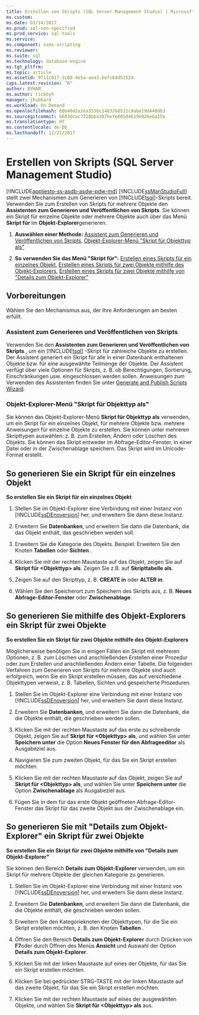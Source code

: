 ```yaml
---
title: Erstellen von Skripts (SQL Server Management Studio) | Microsoft-Dokumentation
ms.custom: 
ms.date: 03/14/2017
ms.prod: sql-non-specified
ms.prod_service: sql-tools
ms.service: 
ms.component: ssms-scripting
ms.reviewer: 
ms.suite: sql
ms.technology: database-engine
ms.tgt_pltfrm: 
ms.topic: article
ms.assetid: 9711c617-3c68-4e5a-aea3-befc64d51524
caps.latest.revision: "6"
author: BYHAM
ms.author: rickbyh
manager: jhubbard
ms.workload: On Demand
ms.openlocfilehash: 68b40d2a2ea3556c1483268521c9abe19d440db3
ms.sourcegitcommit: b603dcac7326bba387befe68544619e026e6a15e
ms.translationtype: HT
ms.contentlocale: de-DE
ms.lasthandoff: 12/21/2017
---
```

# <a name="generate-scripts-sql-server-management-studio"></a>Erstellen von Skripts (SQL Server Management Studio)
[!INCLUDE[appliesto-ss-asdb-asdw-pdw-md](../../includes/appliesto-ss-asdb-asdw-pdw-md.md)] [!INCLUDE[ssManStudioFull](../../includes/ssmanstudiofull-md.md)] stellt zwei Mechanismen zum Generieren von [!INCLUDE[tsql](../../includes/tsql-md.md)]-Skripts bereit. Verwenden Sie zum Erstellen von Skripts für mehrere Objekte den **Assistenten zum Generieren und Veröffentlichen von Skripts**. Sie können ein Skript für einzelne Objekte oder mehrere Objekte auch über das Menü **Skript für** im **Objekt-Explorer**generieren.  
  
1.  **Auswählen einer Methode:**  [Assistent zum Generieren und Veröffentlichen von Skripts](#GenPubScriptWiz), [Objekt-Explorer-Menü "Skript für Objekttyp als"](#OEScriptAsMenu)  
  
2.  **So verwenden Sie das Menü "Skript für":**  [Erstellen eines Skripts für ein einzelnes Objekt](#ScriptSingleObject), [Erstellen eines Skripts für zwei Objekte mithilfe des Objekt-Explorers](#ScriptTwoObjectsOE), [Erstellen eines Skripts für zwei Objekte mithilfe von "Details zum Objekt-Explorer"](#ScriptTwoObjectsOED)  
  
## <a name="before-you-begin"></a>Vorbereitungen  
 Wählen Sie den Mechanismus aus, der Ihre Anforderungen am besten erfüllt.  
  
###  <a name="GenPubScriptWiz"></a> Assistent zum Generieren und Veröffentlichen von Skripts  
 Verwenden Sie den **Assistenten zum Generieren und Veröffentlichen von Skripts** , um ein [!INCLUDE[tsql](../../includes/tsql-md.md)] -Skript für zahlreiche Objekte zu erstellen. Der Assistent generiert ein Skript für alle in einer Datenbank enthaltenen Objekte bzw. für eine ausgewählte Teilmenge der Objekte. Der Assistent verfügt über viele Optionen für Skripts, z. B. ob Berechtigungen, Sortierung, Einschränkungen usw. eingeschlossen werden sollen. Anweisungen zum Verwenden des Assistenten finden Sie unter [Generate and Publish Scripts Wizard](../../relational-databases/scripting/generate-and-publish-scripts-wizard.md).  
  
###  <a name="OEScriptAsMenu"></a> Objekt-Explorer-Menü "Skript für Objekttyp als"  
 Sie können das Objekt-Explorer-Menü **Skript für Objekttyp als** verwenden, um ein Skript für ein einzelnes Objekt, für mehrere Objekte bzw. mehrere Anweisungen für einzelne Objekte zu erstellen. Sie können unter mehreren Skripttypen auswählen: z. B. zum Erstellen, Ändern oder Löschen des Objekts. Sie können das Skript entweder im Abfrage-Editor-Fenster, in einer Datei oder in der Zwischenablage speichern. Das Skript wird im Unicode-Format erstellt.  
  
##  <a name="ScriptSingleObject"></a> So generieren Sie ein Skript für ein einzelnes Objekt  
 **So erstellen Sie ein Skript für ein einzelnes Objekt**  
  
1.  Stellen Sie im Objekt-Explorer eine Verbindung mit einer Instanz von [!INCLUDE[ssDEnoversion](../../includes/ssdenoversion-md.md)] her, und erweitern Sie dann diese Instanz.  
  
2.  Erweitern Sie **Datenbanken**, und erweitern Sie dann die Datenbank, die das Objekt enthält, das geschrieben werden soll.  
  
3.  Erweitern Sie die Kategorie des Objekts. Beispiel: Erweitern Sie den Knoten **Tabellen** oder **Sichten** .  
  
4.  Klicken Sie mit der rechten Maustaste auf das Objekt, zeigen Sie auf **Skript für \<Objekttyp> als**. Zeigen Sie z.B. auf **Skripttabelle als**.  
  
5.  Zeigen Sie auf den Skripttyp, z. B. **CREATE in** oder **ALTER in**.  
  
6.  Wählen Sie den Speicherort zum Speichern des Skripts aus, z. B. **Neues Abfrage-Editor-Fenster** oder **Zwischenablage**.  
  
##  <a name="ScriptTwoObjectsOE"></a> So generieren Sie mithilfe des Objekt-Explorers ein Skript für zwei Objekte  
 **So erstellen Sie ein Skript für zwei Objekte mithilfe des Objekt-Explorers**  
  
 Möglicherweise benötigen Sie in einigen Fällen ein Skript mit mehreren Optionen, z. B. zum Löschen und anschließenden Erstellen einer Prozedur oder zum Erstellen und anschließenden Ändern einer Tabelle. Die folgenden Verfahren zum Generieren von Skripts für mehrere Objekte sind auch erfolgreich, wenn Sie ein Skript erstellen müssen, das auf verschiedene Objekttypen verweist, z. B. Tabellen, Sichten und gespeicherte Prozeduren.  
  
1.  Stellen Sie im Objekt-Explorer eine Verbindung mit einer Instanz von [!INCLUDE[ssDEnoversion](../../includes/ssdenoversion-md.md)] her, und erweitern Sie dann diese Instanz.  
  
2.  Erweitern Sie **Datenbanken**, und erweitern Sie dann die Datenbank, die die Objekte enthält, die geschrieben werden sollen.  
  
3.  Klicken Sie mit der rechten Maustaste auf das erste zu schreibende Objekt, zeigen Sie auf **Skript für \<Objekttyp> als**, und wählen Sie unter **Speichern unter** die Option **Neues Fenster für den Abfrageeditor** als Ausgabeziel aus.  
  
4.  Navigieren Sie zum zweiten Objekt, für das Sie ein Skript erstellen möchten.  
  
5.  Klicken Sie mit der rechten Maustaste auf das Objekt, zeigen Sie auf **Skript für \<Objekttyp> als**, und wählen Sie unter **Speichern unter** die Option **Zwischenablage** als Ausgabeziel aus.  
  
6.  Fügen Sie in dem für das erste Objekt geöffneten Abfrage-Editor-Fenster das Skript für das zweite Objekt aus der Zwischenablage ein.  
  
##  <a name="ScriptTwoObjectsOED"></a> So generieren Sie mit "Details zum Objekt-Explorer" ein Skript für zwei Objekte  
 **So erstellen Sie ein Skript für zwei Objekte mithilfe von "Details zum Objekt-Explorer"**  
  
 Sie können den Bereich **Details zum Objekt-Explorer** verwenden, um ein Skript für mehrere Objekte der gleichen Kategorie zu generieren.  
  
1.  Stellen Sie im Objekt-Explorer eine Verbindung mit einer Instanz von [!INCLUDE[ssDEnoversion](../../includes/ssdenoversion-md.md)] her, und erweitern Sie dann diese Instanz.  
  
2.  Erweitern Sie **Datenbanken**, und erweitern Sie dann die Datenbank, die die Objekte enthält, die geschrieben werden sollen.  
  
3.  Erweitern Sie den Kategorieknoten der Objekttypen, für die Sie ein Skript erstellen möchten, z. B. den Knoten **Tabellen** .  
  
4.  Öffnen Sie den Bereich **Details zum Objekt-Explorer** durch Drücken von **F7**oder durch Öffnen des Menüs **Ansicht** und Auswahl der Option **Details zum Objekt-Explorer**.  
  
5.  Klicken Sie mit der linken Maustaste auf eines der Objekte, für das Sie ein Skript erstellen möchten.  
  
6.  Klicken Sie bei gedrückter STRG-TASTE mit der linken Maustaste auf das zweite Objekt, für das Sie ein Skript erstellen möchten.  
  
7.  Klicken Sie mit der rechten Maustaste auf eines der ausgewählten Objekte, und wählen Sie **Skript für \<Objekttyp> als** aus.  
  
  
